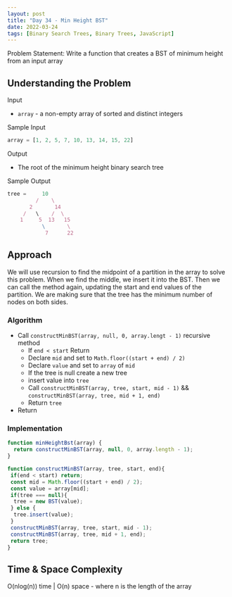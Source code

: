 ```yaml
---
layout: post
title: "Day 34 - Min Height BST"
date: 2022-03-24
tags: [Binary Search Trees, Binary Trees, JavaScript]
---
```


Problem Statement: Write a function that creates a BST of minimum height from an input array

## Understanding the Problem

Input

* `array` - a non-empty array of sorted and distinct integers

Sample Input

```js
array = [1, 2, 5, 7, 10, 13, 14, 15, 22]

```

Output

* The root of the minimum height binary search tree

Sample Output

```js
tree =     10
         /    \
       2       14
     /   \    /  \
    1     5  13   15
           \       \
            7      22
```

## Approach

We will use recursion to find the midpoint of a partition in the array to solve this problem. When we find the middle, we insert it into the BST. Then we can call the method again, updating the start and end values of the partition. We are making sure that the tree has the minimum number of nodes on both sides.

### Algorithm

* Call `constructMinBST(array, null, 0, array.lengt - 1)` recursive method
  * If `end < start` Return
  * Declare `mid` and set to `Math.floor((start + end) / 2)`
  * Declare `value` and set to `array` of `mid`
  * If the tree is null create a new tree
  * insert value into `tree`
  * Call `constructMinBST(array, tree, start, mid - 1)` && `constructMinBST(array, tree, mid + 1, end)`
  * Return `tree`
* Return

### Implementation

```js
function minHeightBst(array) {
  return constructMinBST(array, null, 0, array.length - 1);
}

function constructMinBST(array, tree, start, end){
 if(end < start) return;
 const mid = Math.floor((start + end) / 2);
 const value = array[mid];
 if(tree === null){
  tree = new BST(value);
 } else {
  tree.insert(value);
 }
 constructMinBST(array, tree, start, mid - 1);
 constructMinBST(array, tree, mid + 1, end);
 return tree;
}
```

## Time & Space Complexity

O(nlog(n)) time | O(n) space - where n is the length of the array
